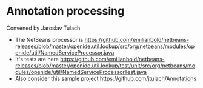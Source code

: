 # Annotation processing
Convened by Jaroslav Tulach 

* The NetBeans processor is https://github.com/emilianbold/netbeans-releases/blob/master/openide.util.lookup/src/org/netbeans/modules/openide/util/NamedServiceProcessor.java
* It's tests are here https://github.com/emilianbold/netbeans-releases/blob/master/openide.util.lookup/test/unit/src/org/netbeans/modules/openide/util/NamedServiceProcessorTest.java
* Also consider this sample project https://github.com/jtulach/Annotations
